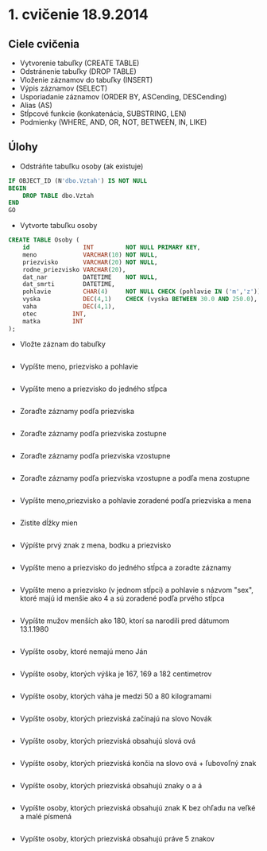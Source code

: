 # 1. cvičenie 18.9.2014

## Ciele cvičenia
*  Vytvorenie tabuľky (CREATE TABLE)
*  Odstránenie tabuľky (DROP TABLE)
*  Vloženie záznamov do tabuľky (INSERT)
*  Výpis záznamov (SELECT)
*  Usporiadanie záznamov (ORDER BY, ASCending, DESCending)
*  Alias (AS)
*  Stĺpcové funkcie (konkatenácia, SUBSTRING, LEN)
*  Podmienky (WHERE, AND, OR, NOT, BETWEEN, IN, LIKE)

## Úlohy

* Odstráňte tabuľku osoby (ak existuje)
```SQL
IF OBJECT_ID (N'dbo.Vztah') IS NOT NULL
BEGIN
	DROP TABLE dbo.Vztah
END
GO
```
* Vytvorte tabuľku osoby
```SQL
CREATE TABLE Osoby ( 
	id               INT         NOT NULL PRIMARY KEY, 
	meno             VARCHAR(10) NOT NULL, 
	priezvisko       VARCHAR(20) NOT NULL, 
	rodne_priezvisko VARCHAR(20), 
	dat_nar          DATETIME    NOT NULL, 
	dat_smrti        DATETIME, 
	pohlavie         CHAR(4)     NOT NULL CHECK (pohlavie IN ('m','z')),
	vyska            DEC(4,1)    CHECK (vyska BETWEEN 30.0 AND 250.0),
	vaha             DEC(4,1),
	otec          INT,
	matka         INT
);
```
* Vložte záznam do tabuľky
```SQL
```
* Vypíšte meno, priezvisko a pohlavie
```SQL
```
* Vypíšte meno a priezvisko do jedného stĺpca
```SQL
```
* Zoraďte záznamy podľa priezviska
```SQL
```
* Zoraďte záznamy podľa priezviska zostupne
```SQL
```
* Zoraďte záznamy podľa priezviska vzostupne
```SQL
```
* Zoraďte záznamy podľa priezviska vzostupne a podľa mena zostupne
```SQL
```
* Vypíšte meno,priezvisko a pohlavie zoradené podľa priezviska a mena
```SQL
```
* Zistite dĺžky mien
```SQL
```
* Výpíšte prvý znak z mena, bodku a priezvisko
```SQL
```
* Vypíšte meno a priezvisko do jedného stĺpca a zoradte záznamy
```SQL
```
* Vypíšte meno a priezvisko (v jednom stĺpci) a pohlavie s názvom "sex", ktoré majú id menšie ako 4 a sú zoradené podľa prvého stĺpca
```SQL
```
* Vypíšte mužov menších ako 180, ktorí sa narodili pred dátumom 13.1.1980
```SQL
```
* Vypíšte osoby, ktoré nemajú meno Ján
```SQL
```
* Vypíšte osoby, ktorých výška je 167, 169 a 182 centimetrov
```SQL
```
* Vypíšte osoby, ktorých váha je medzi 50 a 80 kilogramami
```SQL
```
* Vypíšte osoby, ktorých priezviská začínajú na slovo Novák
```SQL
```
* Vypíšte osoby, ktorých priezviská obsahujú slová ová
```SQL
```
* Vypíšte osoby, ktorých priezviská končia na slovo ová + ľubovoľný znak
```SQL
```
* Vypíšte osoby, ktorých priezviská obsahujú znaky o a á
```SQL
```
* Vypíšte osoby, ktorých priezviská obsahujú znak K bez ohľadu na veľké a malé písmená
```SQL
```
* Vypíšte osoby, ktorých priezviská obsahujú práve 5 znakov
```SQL
```
